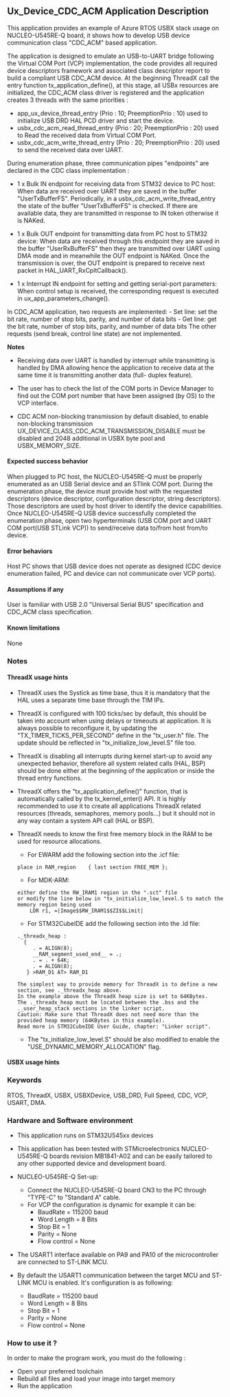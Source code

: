 ## <b>Ux_Device_CDC_ACM Application Description</b>

This application provides an example of Azure RTOS USBX stack usage on NUCLEO-U545RE-Q board,
it shows how to develop USB device communication class "CDC_ACM" based application.

The application is designed to emulate an USB-to-UART bridge following the Virtual COM Port (VCP) implementation, the code provides all required device descriptors framework
and associated class descriptor report to build a compliant USB CDC_ACM device.
At the beginning ThreadX call the entry function tx_application_define(), at this stage, all USBx resources are initialized, the CDC_ACM class driver is registered and
the application creates 3 threads with the same priorities :

  - app_ux_device_thread_entry      (Prio : 10; PreemptionPrio : 10) used to initialize USB DRD HAL PCD driver and start the device.
  - usbx_cdc_acm_read_thread_entry  (Prio : 20; PreemptionPrio : 20) used to Read the received data from Virtual COM Port.
  - usbx_cdc_acm_write_thread_entry (Prio : 20; PreemptionPrio : 20) used to send the received data over UART.

During enumeration phase, three communication pipes "endpoints" are declared in the CDC class implementation :

 - 1 x Bulk IN endpoint for receiving data from STM32 device to PC host:
   When data are received over UART they are saved in the buffer "UserTxBufferFS". Periodically, in a
   usbx_cdc_acm_write_thread_entry the state of the buffer "UserTxBufferFS" is checked. If there are available data, they
   are transmitted in response to IN token otherwise it is NAKed.

 - 1 x Bulk OUT endpoint for transmitting data from PC host to STM32 device:
   When data are received through this endpoint they are saved in the buffer "UserRxBufferFS" then they are transmitted
   over UART using DMA mode and in meanwhile the OUT endpoint is NAKed.
   Once the transmission is over, the OUT endpoint is prepared to receive next packet in HAL_UART_RxCpltCallback().

 - 1 x Interrupt IN endpoint for setting and getting serial-port parameters:
   When control setup is received, the corresponding request is executed in ux_app_parameters_change().

In CDC_ACM application, two requests are implemented:
    - Set line: set the bit rate, number of stop bits, parity, and number of data bits
    - Get line: get the bit rate, number of stop bits, parity, and number of data bits
   The other requests (send break, control line state) are not implemented.

<b>Notes</b>

- Receiving data over UART is handled by interrupt while transmitting is handled by DMA allowing hence the application to receive
data at the same time it is transmitting another data (full- duplex feature).

- The user has to check the list of the COM ports in Device Manager to find out the COM port number that have been assigned (by OS) to the VCP interface.
- CDC ACM non-blocking transmission by default disabled, to enable non-blocking transmission UX_DEVICE_CLASS_CDC_ACM_TRANSMISSION_DISABLE must be disabled
  and 2048 additional in USBX byte pool and USBX_MEMORY_SIZE.

#### <b>Expected success behavior</b>

When plugged to PC host, the NUCLEO-U545RE-Q must be properly enumerated as an USB Serial device and an STlink COM port.
During the enumeration phase, the device must provide host with the requested descriptors (device descriptor, configuration descriptor, string descriptors).
Those descriptors are used by host driver to identify the device capabilities. Once NUCLEO-U545RE-Q USB device successfully completed the enumeration phase,
open two hyperterminals (USB COM port and UART COM port(USB STLink VCP)) to send/receive data to/from host from/to device.

#### <b>Error behaviors</b>

Host PC shows that USB device does not operate as designed (CDC device enumeration failed, PC and device can not communicate over VCP ports).

#### <b>Assumptions if any</b>

User is familiar with USB 2.0 "Universal Serial BUS" specification and CDC_ACM class specification.

#### <b> Known limitations</b>

None

### <b>Notes</b>

#### <b>ThreadX usage hints</b>

 - ThreadX uses the Systick as time base, thus it is mandatory that the HAL uses a separate time base through the TIM IPs.
 - ThreadX is configured with 100 ticks/sec by default, this should be taken into account when using delays or timeouts at application. It is always possible to reconfigure it, by updating the "TX_TIMER_TICKS_PER_SECOND" define in the "tx_user.h" file. The update should be reflected in "tx_initialize_low_level.S" file too.
 - ThreadX is disabling all interrupts during kernel start-up to avoid any unexpected behavior, therefore all system related calls (HAL, BSP) should be done either at the beginning of the application or inside the thread entry functions.
 - ThreadX offers the "tx_application_define()" function, that is automatically called by the tx_kernel_enter() API. It is highly recommended to use it to create all applications ThreadX related resources (threads, semaphores, memory pools...) but it should not in any way contain a system API call (HAL or BSP).
 - ThreadX needs to know the first free memory block in the RAM to be used for resource allocations.
    + For EWARM add the following section into the .icf file:
     ```
     place in RAM_region    { last section FREE_MEM };
     ```
    + For MDK-ARM:
    ```
    either define the RW_IRAM1 region in the ".sct" file
    or modify the line below in "tx_initialize_low_level.S to match the memory region being used
        LDR r1, =|Image$$RW_IRAM1$$ZI$$Limit|
    ```
    + For STM32CubeIDE add the following section into the .ld file:
    ```
    ._threadx_heap :
      {
         . = ALIGN(8);
         __RAM_segment_used_end__ = .;
         . = . + 64K;
         . = ALIGN(8);
       } >RAM_D1 AT> RAM_D1
    ```

       The simplest way to provide memory for ThreadX is to define a new section, see ._threadx_heap above.
       In the example above the ThreadX heap size is set to 64KBytes.
       The ._threadx_heap must be located between the .bss and the ._user_heap_stack sections in the linker script.
       Caution: Make sure that ThreadX does not need more than the provided heap memory (64KBytes in this example).
       Read more in STM32CubeIDE User Guide, chapter: "Linker script".

    + The "tx_initialize_low_level.S" should be also modified to enable the "USE_DYNAMIC_MEMORY_ALLOCATION" flag.

#### <b>USBX usage hints</b>

### <b>Keywords</b>

RTOS, ThreadX, USBX, USBXDevice, USB_DRD, Full Speed, CDC, VCP, USART, DMA.

### <b>Hardware and Software environment</b>

  - This application runs on STM32U545xx devices
  - This application has been tested with STMicroelectronics NUCLEO-U545RE-Q boards revision MB1841-A02
    and can be easily tailored to any other supported device and development board.

  - NUCLEO-U545RE-Q Set-up:
    - Connect the NUCLEO-U545RE-Q board CN3 to the PC through "TYPE-C" to "Standard A" cable.
    - For VCP the configuration is dynamic for example it can be:
      - BaudRate = 115200 baud
      - Word Length = 8 Bits
      - Stop Bit = 1
      - Parity = None
      - Flow control = None

  - The USART1 interface available on PA9 and PA10 of the microcontroller are connected to ST-LINK MCU.
  - By default the USART1 communication between the target MCU and ST-LINK MCU is enabled. It's configuration is as following:
    - BaudRate = 115200 baud
    - Word Length = 8 Bits
    - Stop Bit = 1
    - Parity = None
    - Flow control = None

### <b>How to use it ?</b>

In order to make the program work, you must do the following :

 - Open your preferred toolchain
 - Rebuild all files and load your image into target memory
 - Run the application